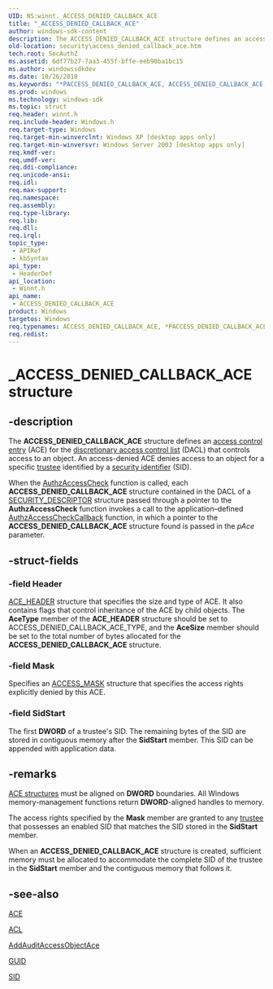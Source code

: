```yaml
---
UID: NS:winnt._ACCESS_DENIED_CALLBACK_ACE
title: "_ACCESS_DENIED_CALLBACK_ACE"
author: windows-sdk-content
description: The ACCESS_DENIED_CALLBACK_ACE structure defines an access control entry for the discretionary access control list that controls access to an object.
old-location: security\access_denied_callback_ace.htm
tech.root: SecAuthZ
ms.assetid: 6df77b27-7aa3-455f-bffe-eeb90ba1bc15
ms.author: windowssdkdev
ms.date: 10/26/2018
ms.keywords: "*PACCESS_DENIED_CALLBACK_ACE, ACCESS_DENIED_CALLBACK_ACE, ACCESS_DENIED_CALLBACK_ACE structure [Security], PACCESS_DENIED_CALLBACK_ACE, PACCESS_DENIED_CALLBACK_ACE structure pointer [Security], _ACCESS_DENIED_CALLBACK_ACE, security.access_denied_callback_ace, winnt/ACCESS_DENIED_CALLBACK_ACE, winnt/PACCESS_DENIED_CALLBACK_ACE"
ms.prod: windows
ms.technology: windows-sdk
ms.topic: struct
req.header: winnt.h
req.include-header: Windows.h
req.target-type: Windows
req.target-min-winverclnt: Windows XP [desktop apps only]
req.target-min-winversvr: Windows Server 2003 [desktop apps only]
req.kmdf-ver: 
req.umdf-ver: 
req.ddi-compliance: 
req.unicode-ansi: 
req.idl: 
req.max-support: 
req.namespace: 
req.assembly: 
req.type-library: 
req.lib: 
req.dll: 
req.irql: 
topic_type:
 - APIRef
 - kbSyntax
api_type:
 - HeaderDef
api_location:
 - Winnt.h
api_name:
 - ACCESS_DENIED_CALLBACK_ACE
product: Windows
targetos: Windows
req.typenames: ACCESS_DENIED_CALLBACK_ACE, *PACCESS_DENIED_CALLBACK_ACE
req.redist: 
---
```


# _ACCESS_DENIED_CALLBACK_ACE structure


## -description


The <b>ACCESS_DENIED_CALLBACK_ACE</b> structure defines an  <a href="https://msdn.microsoft.com/0baaa937-f635-4500-8dcd-9dbbd6f4cd02">access control entry</a> (ACE) for the <a href="https://msdn.microsoft.com/d007cbb9-b547-4dc7-bc22-b526f650f7c2">discretionary access control list</a> (DACL) that controls access to an object. An access-denied ACE denies access to an object for a specific <a href="https://msdn.microsoft.com/11f2e098-1d1e-473b-90ff-7b86eb923e9f">trustee</a> identified by a <a href="https://msdn.microsoft.com/3e9d7672-2314-45c8-8178-5a0afcfd0c50">security identifier</a> (SID).

When the <a href="https://msdn.microsoft.com/633c2a73-169c-4e0c-abb6-96c360bd63cf">AuthzAccessCheck</a> function is called, each <b>ACCESS_DENIED_CALLBACK_ACE</b> structure contained in the DACL of a <a href="https://msdn.microsoft.com/653992aa-4e32-4187-b3ac-727e82bfe0b6">SECURITY_DESCRIPTOR</a> structure passed through a pointer to the <b>AuthzAccessCheck</b> function invokes a call to the application–defined <a href="https://msdn.microsoft.com/e8a510e6-0739-4765-ad07-3bcb1b9c905c">AuthzAccessCheckCallback</a> function, in which a pointer to the <b>ACCESS_DENIED_CALLBACK_ACE</b> structure found is passed in the <i>pAce</i> parameter.


## -struct-fields




### -field Header


<a href="https://msdn.microsoft.com/d23f15d6-0453-4aaf-a2db-7528b551a992">ACE_HEADER</a> structure that specifies the size and type of ACE. It also contains flags that control inheritance of the ACE by child objects. The <b>AceType</b> member of the <b>ACE_HEADER</b> structure should be set to ACCESS_DENIED_CALLBACK_ACE_TYPE, and the <b>AceSize</b> member should be set to the total number of bytes allocated for the <b>ACCESS_DENIED_CALLBACK_ACE</b> structure.


### -field Mask

Specifies an 
<a href="https://msdn.microsoft.com/f115ee54-3333-4109-8004-d71904a7a943">ACCESS_MASK</a> structure that specifies the access rights explicitly denied by this ACE.


### -field SidStart

The first <b>DWORD</b> of a trustee's SID. The remaining bytes of the SID  are stored in contiguous memory after the <b>SidStart</b> member. This SID can be appended with application data.


## -remarks




<a href="https://msdn.microsoft.com/980b8242-2ba2-469f-b834-da7d3fb22e14">ACE structures</a> must be aligned on <b>DWORD</b> boundaries. All Windows memory-management functions return <b>DWORD</b>-aligned handles to memory.

The access rights specified by the <b>Mask</b> member are granted to any <a href="https://msdn.microsoft.com/11f2e098-1d1e-473b-90ff-7b86eb923e9f">trustee</a> that possesses an enabled SID that matches the SID stored in the <b>SidStart</b> member.

When an <b>ACCESS_DENIED_CALLBACK_ACE</b> structure is created, sufficient memory must be allocated to accommodate the complete SID of the trustee in the <b>SidStart</b> member and the contiguous memory that follows it. 




## -see-also




<a href="https://msdn.microsoft.com/980b8242-2ba2-469f-b834-da7d3fb22e14">ACE</a>



<a href="https://msdn.microsoft.com/0073659f-c4d5-4aaf-aaa6-ea596d3bd8b9">ACL</a>



<a href="https://msdn.microsoft.com/be852a0c-9d96-4b29-b5f9-d9c41d838c12">AddAuditAccessObjectAce</a>



<a href="https://msdn.microsoft.com/323e33b7-676f-4ed0-a9c7-908273c6e10f">GUID</a>



<a href="https://msdn.microsoft.com/328fba4e-e590-4174-9274-52dad58cb91f">SID</a>
 

 


